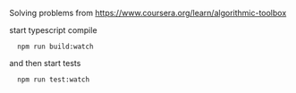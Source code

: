 Solving problems from https://www.coursera.org/learn/algorithmic-toolbox

start typescript compile
```
  npm run build:watch
```
and then start tests
```
  npm run test:watch
```